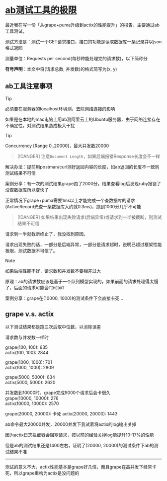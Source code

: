 # [ab测试工具的极限](/2020/04/limit_of_apache_ab.md)

最近我在写一份「从grape+puma升级到actix的性能提升」的报告，主要通过ab工具测试，

测试方法是：测试一个GET请求接口，接口的功能是读取数据库一条记录并以json格式返回

测量单位：Requests per second(每秒种能处理完的请求数)，以下简称分

**符号声明**：本文中将(请求总数, 并发数)的格式简写为(x, y)

## ab工具注意事项

> [!TIP]
> 必须要在服务器的localhost环境测，去除网络连接的影响

如果是在本地的mac电脑上用ab测阿里云上的Ubuntu服务器，由于网络连接存在不确定性，对测试结果造成极大干扰

> [!TIP]
> Concurrency \[Range 0..20000]，最大并发数20000

> [!DANGER]
> 注意`Document Length`，如果后端报错Response长度会不一样

解决办法：提前用postman/curl测好返回内容的长度，如ab返回的长度不一致则测试结果不可信

案例分享：有一次的测试结果grape跑了2000分，结果查看log后发现ruby报错了没查数据库所以变快了

正常情况下grape+puma需要1ms以上才能完成一个查数据库的请求(ActiveRecord光查一条数据库大约就0.3ms)，跑到1000分几乎不可能

> [!DANGER]
> 如果结果出现失败请求(后端异常)或请求到一半被截断，则测试结果不可信

请求到一半就截断终止了，我没找到原因。

请求出现失败的话，一部分是后端异常，一部分是请求超时，说明已超过框架性能极限，测试数据不可信了。

> [!NOTE]
> 如果后端性能不好，请求数和并发数不要相差过大

原理：ab的请求数应该是基于一个队列模型实现的，如果前面的请求处理得太慢了，后面的请求可能会`TIMEOUT`

案例分享：grape在(10000, 1000)的测试条件下会直接卡死...

## grape v.s. actix

以下测试结果都是跑三次后取中位数，以消除误差

<i class="fa fa-hashtag"></i>
请求数与并发数一样时

grape(100, 100): 635  
actix(100, 100): 2844

grape(1000, 1000): 701  
actix(1000, 1000): 2809

grape(5000, 5000): 634  
actix(5000, 5000): 2620

并发数到10000时，grape完成9000个请求后会卡很久  
grape(10000, 10000): 276   
actix(10000, 10000): 2570

grape(20000, 20000): 卡死
actix(20000, 20000): 1443

ab命令最大20000并发，20000并发下我试着将actix的log输出关掉

因为actix日志拦截器会阻塞请求，按以前的经验关掉log能提升10-17%的性能

但是ab的测试结果还是1400左右，证明了(20000, 20000)的测试条件下ab的测试结果不准

---

测试的意义不大，actix性能基本是grape好几倍，而且grape在高并发下经常卡死，所以grape重构为actix是没问题的

